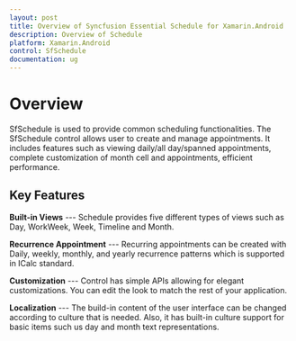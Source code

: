 ```yaml
---
layout: post
title: Overview of Syncfusion Essential Schedule for Xamarin.Android 
description: Overview of Schedule
platform: Xamarin.Android
control: SfSchedule
documentation: ug
---
```


# Overview

SfSchedule is used to provide common scheduling functionalities. The SfSchedule control allows user to create and manage appointments. It includes features such as viewing daily/all day/spanned appointments, complete customization of month cell and appointments, efficient performance.

## Key Features

**Built-in Views** --- Schedule provides five different types of views such as Day, WorkWeek, Week, Timeline and Month.

**Recurrence Appointment** --- Recurring appointments can be created with Daily, weekly, monthly, and yearly recurrence patterns which is supported in ICalc standard. 

**Customization** --- Control has simple APIs allowing for elegant customizations. You can edit the look to match the rest of your application. 

**Localization** --- The build-in content of the user interface can be changed according to culture that is needed. Also, it has built-in culture support for basic items such us day and month text representations.
